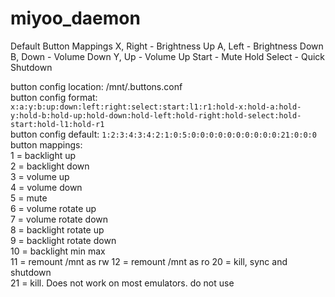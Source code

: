 # miyoo_daemon

Default Button Mappings
X, Right - Brightness Up
A, Left - Brightness Down
B, Down - Volume Down
Y, Up - Volume Up
Start - Mute
Hold Select - Quick Shutdown

button config location: /mnt/.buttons.conf  
button config format: `x:a:y:b:up:down:left:right:select:start:l1:r1:hold-x:hold-a:hold-y:hold-b:hold-up:hold-down:hold-left:hold-right:hold-select:hold-start:hold-l1:hold-r1`  
button config default: `1:2:3:4:3:4:2:1:0:5:0:0:0:0:0:0:0:0:0:0:21:0:0:0` 
button mappings:  
1 = backlight up  
2 = backlight down  
3 = volume up  
4 = volume down  
5 = mute  
6 = volume rotate up  
7 = volume rotate down  
8 = backlight rotate up  
9 = backlight rotate down  
10 = backlight min max  
11 = remount /mnt as rw
12 = remount /mnt as ro
20 = kill, sync and shutdown  
21 = kill. Does not work on most emulators. do not use  

